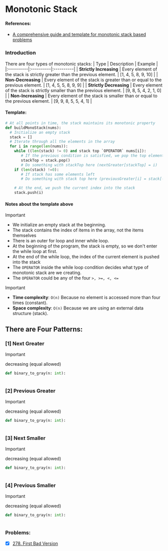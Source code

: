 # Monotonic Stack

#### References:
- [A comprehensive guide and template for monotonic stack based problems](https://leetcode.com/discuss/study-guide/2347639/A-comprehensive-guide-and-template-for-monotonic-stack-based-problems)

### Introduction
There are four types of monotonic stacks:
| Type  | Description |  Example |
|:----------|:----------|:----------|
| **Strictly Increasing**  | Every element of the stack is strictly greater than the previous element.     | [1, 4, 5, 8, 9, 10]    |
| **Non-Decreasing**       | Every element of the stack is greater than or equal to the previous element.  | [1, 4, 5, 5, 8, 9, 9]  |
| **Strictly Decreasing**  | Every element of the stack is strictly smaller than the previous element.     | [9, 8, 5, 4, 2, 1, 0]  |
| **Non-Increasing**       | Every element of the stack is smaller than or equal to the previous element.  | [9, 9, 8, 5, 5, 4, 1]  |

 #### Template:
 ```python
 # At all points in time, the stack maintains its monotonic property
 def buildMonoStack(nums):
   # Initialize an empty stack
   stack = []
   # Iterate through all the elements in the array
   for i in range(len(nums)):
     while ((len(stack) != 0) and stack top `OPERATOR` nums[i]):
        # If the previous condition is satisfied, we pop the top element
        stackTop = stack.pop()
        # Do something with stackTop here (nextGreater[stackTop] = i)
     if (len(stack) !=0):
        # If stack has some elements left
        # Do something with stack top here (previousGreater[i] = stack[-1])

     # At the end, we push the current index into the stack
     stack.push(i)    
 ```
 #### Notes about the template above
 > [!IMPORTANT]
 > - We initialize an empty stack at the beginning.
 > - The stack contains the index of items in the array, not the items themselves
 > - There is an outer for loop and inner while loop.
 > - At the beginning of the program, the stack is empty, so we don't enter the while loop at first. 
 > - At the end of the while loop, the index of the current element is pushed into the stack
 > - The `OPERATOR` inside the while loop condition decides what type of monotonic stack are we creating.
 > - The `OPERATOR` could be any of the four `>, >=, <, <=`
 
 > [!IMPORTANT]
 > - **Time complexity**:  `O(n)` Because no element is accessed more than four times (constant). 
 > - **Space complexity**: `O(n)` Because we are using an external data structure (stack).
 
 ## There are Four Patterns:
  ### [1] Next Greater
  > [!IMPORTANT]
  >  decreasing (equal allowed)	
    
 ```python
 def binary_to_gray(n: int):      
  
 ```

  ### [2] Previous Greater	
  > [!IMPORTANT]
  >  decreasing (equal allowed)	
    
 ```python
 def binary_to_gray(n: int):      
  
 ```

  ### [3] Next Smaller	
  > [!IMPORTANT]
  >  decreasing (equal allowed)	
    
 ```python
 def binary_to_gray(n: int):      
  
 ```

  ### [4] Previous Smaller	
  > [!IMPORTANT]
  >  decreasing (equal allowed)	
    
 ```python
 def binary_to_gray(n: int):      
  
 ```

### Problems: 
- [x] [278. First Bad Version](https://leetcode.com/problems/first-bad-version/description/) 
